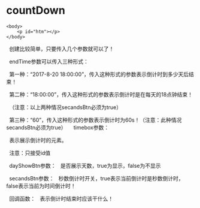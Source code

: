 # countDown
	<body>
		<p id="htm"></p>
	</body>
	
  <script>
  new countDown({
	
			endTime:"10",
	
			timeBox:"htm",
	
			dayShowBtn:false,
	
			secandsBtn:true
		},function(){
		
			alert("下班了！！！！！");
		});
    </script>
    
   创建比较简单，只要传入几个参数就可以了！
   
   endTime参数可以传入三种形式：
   
   第一种：“2017-8-20 18:00:00”，传入这种形式的参数表示倒计时到多少天后结束！
   
   第二种：“18:00:00”，传入这种形式的参数表示倒计时是在每天的18点钟结束！
   
   （注意：以上两种情况secandsBtn必须为true）
   
   第三种：“60”，传入这种形式的参数表示倒计时为60s！（注意：此种情况secandsBtn必须为true）
   
   timebox参数：
   
   表示展示倒计时的元素。
   
   注意：只接受id值
   
   dayShowBtn参数：
   是否展示天数，true为显示，false为不显示
   
   secandsBtn参数：
   秒数倒计时开关，true表示当前倒计时是秒数倒计时，false表示当前为时间倒计时！
   
   回调函数：
   表示倒计时结束时应该干什么！
